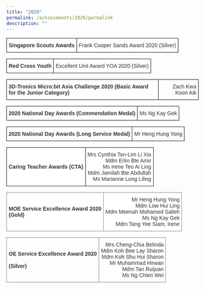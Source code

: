 ```yaml
---
title: "2020"
permalink: /achievements/2020/permalink
description: ""
---
```

<style type="text/css">
.tg  {border-collapse:collapse;border-spacing:0;}
.tg td{border-color:black;border-style:solid;border-width:1px;font-family:Arial, sans-serif;font-size:14px;
  overflow:hidden;padding:10px 5px;word-break:normal;}
.tg th{border-color:black;border-style:solid;border-width:1px;font-family:Arial, sans-serif;font-size:14px;
  font-weight:normal;overflow:hidden;padding:10px 5px;word-break:normal;}
.tg .tg-z10b{color:#333;text-align:right;vertical-align:top}
.tg .tg-osjb{color:#333;font-weight:bold;text-align:left;vertical-align:top}
</style>
<table class="tg">
<thead>
  <tr>
    <td class="tg-osjb">Singapore Scouts Awards</td>
    <td class="tg-z10b">  Frank Cooper Sands Award 2020 (Silver)</td>
  </tr>
</thead>
</table>


<style type="text/css">
.tg  {border-collapse:collapse;border-spacing:0;}
.tg td{border-color:black;border-style:solid;border-width:1px;font-family:Arial, sans-serif;font-size:14px;
  overflow:hidden;padding:10px 5px;word-break:normal;}
.tg th{border-color:black;border-style:solid;border-width:1px;font-family:Arial, sans-serif;font-size:14px;
  font-weight:normal;overflow:hidden;padding:10px 5px;word-break:normal;}
.tg .tg-z10b{color:#333;text-align:right;vertical-align:top}
.tg .tg-osjb{color:#333;font-weight:bold;text-align:left;vertical-align:top}
</style>
<table class="tg">
<thead>
  <tr>
    <td class="tg-osjb">Red Cross Youth</td>
    <td class="tg-z10b">Excellent Unit Award YOA 2020 (Silver)</td>
  </tr>
</thead>
</table>

<style type="text/css">
.tg  {border-collapse:collapse;border-spacing:0;}
.tg td{border-color:black;border-style:solid;border-width:1px;font-family:Arial, sans-serif;font-size:14px;
  overflow:hidden;padding:10px 5px;word-break:normal;}
.tg th{border-color:black;border-style:solid;border-width:1px;font-family:Arial, sans-serif;font-size:14px;
  font-weight:normal;overflow:hidden;padding:10px 5px;word-break:normal;}
.tg .tg-z10b{color:#333;text-align:right;vertical-align:top}
.tg .tg-osjb{color:#333;font-weight:bold;text-align:left;vertical-align:top}
</style>
<table class="tg">
<thead>
  <tr>
    <td class="tg-osjb">3D‐Tronics Micro:bit Asia Challenge 2020  
(Basic Award for the Junior Category)</td>
    <td class="tg-z10b">Zach Kwa Koon Aik</td>
  </tr>
</thead>
</table>

<style type="text/css">
.tg  {border-collapse:collapse;border-spacing:0;}
.tg td{border-color:black;border-style:solid;border-width:1px;font-family:Arial, sans-serif;font-size:14px;
  overflow:hidden;padding:10px 5px;word-break:normal;}
.tg th{border-color:black;border-style:solid;border-width:1px;font-family:Arial, sans-serif;font-size:14px;
  font-weight:normal;overflow:hidden;padding:10px 5px;word-break:normal;}
.tg .tg-z10b{color:#333;text-align:right;vertical-align:top}
.tg .tg-osjb{color:#333;font-weight:bold;text-align:left;vertical-align:top}
</style>
<table class="tg">
<thead>
  <tr>
    <td class="tg-osjb">2020 National Day Awards  
(Commendation Medal)</td>
    <td class="tg-z10b">Ms Ng Kay Gek</td>
  </tr>
</thead>
</table>

<style type="text/css">
.tg  {border-collapse:collapse;border-spacing:0;}
.tg td{border-color:black;border-style:solid;border-width:1px;font-family:Arial, sans-serif;font-size:14px;
  overflow:hidden;padding:10px 5px;word-break:normal;}
.tg th{border-color:black;border-style:solid;border-width:1px;font-family:Arial, sans-serif;font-size:14px;
  font-weight:normal;overflow:hidden;padding:10px 5px;word-break:normal;}
.tg .tg-z10b{color:#333;text-align:right;vertical-align:top}
.tg .tg-osjb{color:#333;font-weight:bold;text-align:left;vertical-align:top}
</style>
<table class="tg">
<thead>
  <tr>
    <td class="tg-osjb">2020 National Day Awards  
(Long Service Medal)</td>
    <td class="tg-z10b">Mr Heng Hung Yong</td>
  </tr>
</thead>
</table>

<style type="text/css">
.tg  {border-collapse:collapse;border-spacing:0;}
.tg td{border-color:black;border-style:solid;border-width:1px;font-family:Arial, sans-serif;font-size:14px;
  overflow:hidden;padding:10px 5px;word-break:normal;}
.tg th{border-color:black;border-style:solid;border-width:1px;font-family:Arial, sans-serif;font-size:14px;
  font-weight:normal;overflow:hidden;padding:10px 5px;word-break:normal;}
.tg .tg-6vty{background-color:#FFF;color:#333;font-weight:bold;text-align:left;vertical-align:middle}
.tg .tg-rr4a{background-color:#FFF;color:#333;text-align:right;vertical-align:top}
</style>
<table class="tg">
<thead>
  <tr>
    <td class="tg-6vty">Caring Teacher Awards (CTA)</td>
    <td class="tg-rr4a">Mrs Cynthia Tan‐Lim Li Xia <br>Mdm Erlin Bte Amir<br>Ms Irene Teo Ai Ling<br>Mdm Jamilah Bte Abdullah<br>Ms Marianne Long Liling</td>
  </tr>
</thead>
</table>

<style type="text/css">
.tg  {border-collapse:collapse;border-spacing:0;}
.tg td{border-color:black;border-style:solid;border-width:1px;font-family:Arial, sans-serif;font-size:14px;
  overflow:hidden;padding:10px 5px;word-break:normal;}
.tg th{border-color:black;border-style:solid;border-width:1px;font-family:Arial, sans-serif;font-size:14px;
  font-weight:normal;overflow:hidden;padding:10px 5px;word-break:normal;}
.tg .tg-j7i3{background-color:#FFF;border-color:inherit;color:#323232;text-align:right;vertical-align:middle}
.tg .tg-vwo1{background-color:#FFF;border-color:inherit;color:#323232;font-weight:bold;text-align:left;vertical-align:middle}
</style>
<table class="tg">
<thead>
  <tr>
    <td class="tg-vwo1"><span style="font-weight:bold;color:#323232">MOE Service Excellence Award 2020</span><br><span style="font-weight:bold;color:#323232">(Gold)</span></td>
    <td class="tg-j7i3"><span style="color:#323232">Mr Heng Hung Yong</span><br><span style="color:#323232">Mdm Low Hui Ling</span><br><span style="color:#323232">Mdm Meenah Mohamed Salleh</span><br><span style="color:#323232">Ms Ng Kay Gek</span><br><span style="color:#323232">Mdm Tang Yee Siam, Irene</span></td>
  </tr>
</thead>
</table>

<style type="text/css">
.tg  {border-collapse:collapse;border-spacing:0;}
.tg td{border-color:black;border-style:solid;border-width:1px;font-family:Arial, sans-serif;font-size:14px;
  overflow:hidden;padding:10px 5px;word-break:normal;}
.tg th{border-color:black;border-style:solid;border-width:1px;font-family:Arial, sans-serif;font-size:14px;
  font-weight:normal;overflow:hidden;padding:10px 5px;word-break:normal;}
.tg .tg-4ypw{border-color:inherit;color:#333;font-weight:bold;text-align:left;vertical-align:middle}
.tg .tg-s5li{border-color:inherit;color:#333;text-align:right;vertical-align:top}
</style>
<table class="tg">
<thead>
  <tr>
    <td class="tg-4ypw">OE Service Excellence Award 2020<br><br>(Silver)</td>
    <td class="tg-s5li">Mrs Cheng-Chia Belinda<br>Mdm Koh Bee Lay Sharon<br>Mdm Koh Shu Hui Sharon<br>Mr Muhammad Hirwan<br>Mdm Tan Ruijuan<br>Ms Ng Chien Wei <br></td>
  </tr>
</thead>
</table>